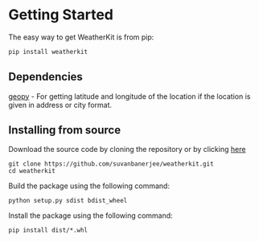 # Getting Started

The easy way to get WeatherKit is from pip:

```bash
pip install weatherkit
```

## Dependencies
[geopy](https://pypi.org/project/geopy/) - For getting latitude and longitude of the location if the location is given in address or city format.

## Installing from source
Download the source code by cloning the repository or by clicking [here](https://github.com/suvanbanerjee/weatherkit/archive/refs/heads/main.zip)

```
git clone https://github.com/suvanbanerjee/weatherkit.git
cd weatherkit
```
Build the package using the following command:
```
python setup.py sdist bdist_wheel
```
Install the package using the following command:
```
pip install dist/*.whl
```

